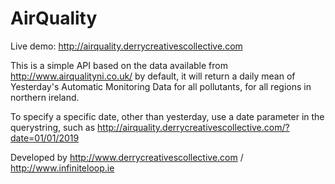 # AirQuality

Live demo: http://airquality.derrycreativescollective.com

This is a simple API based on the data available from http://www.airqualityni.co.uk/ 
by default, it will return a daily mean of Yesterday's Automatic Monitoring Data for all pollutants, for
all regions in northern ireland.

To specify a specific date, other than yesterday, use a date parameter in the querystring, such as
http://airquality.derrycreativescollective.com/?date=01/01/2019

Developed by http://www.derrycreativescollective.com / http://www.infiniteloop.ie

